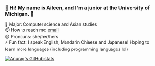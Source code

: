 ### 🌱 Hi! My name is Aileen, and I'm a junior at the University of Michigan. 🌱
🔭 Major: Computer science and Asian studies  
📫 How to reach me: [email](aileenji@umich.edu)  
😄 Pronouns: she/her/hers  
⚡ Fun fact: I speak English, Mandarin Chinese and Japanese! Hoping to learn more languages (including programming languages lol)

[![Anurag's GitHub stats](https://github-readme-stats.vercel.app/api?username=aileen-ji)](https://github-readme-stats.vercel.app/api?username=aileen-ji&count_private=true&show_icons=true)
<!--
**aileen-ji/aileen-ji** is a ✨ _special_ ✨ repository because its `README.md` (this file) appears on your GitHub profile.

Here are some ideas to get you started:

- 🔭 I’m currently working on ...
- 🌱 I’m currently learning ...
- 👯 I’m looking to collaborate on ...
- 🤔 I’m looking for help with ...
- 💬 Ask me about ...
- 📫 How to reach me: ...
- 😄 Pronouns: ...
- ⚡ Fun fact: ...
-->
